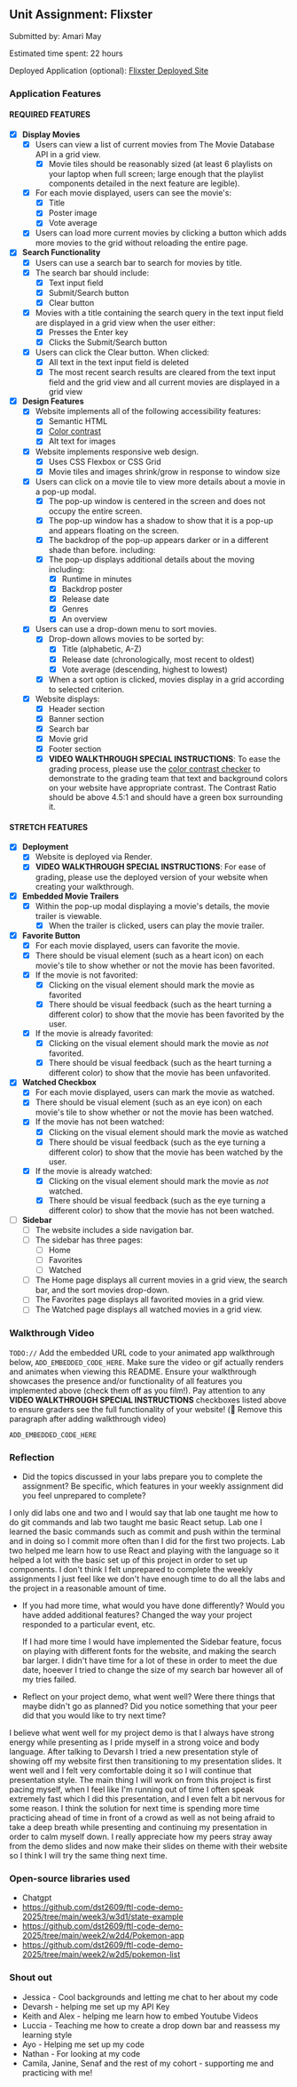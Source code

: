 ## Unit Assignment: Flixster

Submitted by: Amari May

Estimated time spent: 22 hours 

Deployed Application (optional): [Flixster Deployed Site](https://flixster-starter-y6fv.onrender.com)

### Application Features

#### REQUIRED FEATURES

- [X] **Display Movies**
  - [X] Users can view a list of current movies from The Movie Database API in a grid view.
    - [X] Movie tiles should be reasonably sized (at least 6 playlists on your laptop when full screen; large enough that the playlist components detailed in the next feature are legible).
  - [X] For each movie displayed, users can see the movie's:
    - [X] Title
    - [X] Poster image
    - [X] Vote average
  - [X] Users can load more current movies by clicking a button which adds more movies to the grid without reloading the entire page. 
- [X] **Search Functionality**
  - [X] Users can use a search bar to search for movies by title.
  - [X] The search bar should include:
    - [X] Text input field
    - [X] Submit/Search button
    - [X] Clear button
  - [X] Movies with a title containing the search query in the text input field are displayed in a grid view when the user either:
    - [X] Presses the Enter key
    - [X] Clicks the Submit/Search button
  - [X] Users can click the Clear button. When clicked:
    - [X] All text in the text input field is deleted
    - [X] The most recent search results are cleared from the text input field and the grid view and all current movies are displayed in a grid view
- [X] **Design Features**
  - [X] Website implements all of the following accessibility features:
    - [X] Semantic HTML
    - [X] [Color contrast](https://webaim.org/resources/contrastchecker/)
    - [X] Alt text for images 
  - [X] Website implements responsive web design.
    - [X] Uses CSS Flexbox or CSS Grid
    - [X] Movie tiles and images shrink/grow in response to window size
  - [X] Users can click on a movie tile to view more details about a movie in a pop-up modal.
    - [X] The pop-up window is centered in the screen and does not occupy the entire screen.
    - [X] The pop-up window has a shadow to show that it is a pop-up and appears floating on the screen.
    - [X] The backdrop of the pop-up appears darker or in a different shade than before. including:
    - [X] The pop-up displays additional details about the moving including:
      - [X] Runtime in minutes
      - [X] Backdrop poster
      - [X] Release date
      - [X] Genres
      - [X] An overview
  - [X] Users can use a drop-down menu to sort movies.
    - [X] Drop-down allows movies to be sorted by:
      - [X] Title (alphabetic, A-Z)
      - [X] Release date (chronologically, most recent to oldest)
      - [X] Vote average (descending, highest to lowest)
    - [X] When a sort option is clicked, movies display in a grid according to selected criterion.
  - [X] Website displays:
    - [X] Header section
    - [X] Banner section
    - [X] Search bar
    - [X] Movie grid
    - [X] Footer section
    - [X] **VIDEO WALKTHROUGH SPECIAL INSTRUCTIONS**: To ease the grading process, please use the [color contrast checker](https://webaim.org/resources/contrastchecker/) to demonstrate to the grading team that text and background colors on your website have appropriate contrast. The Contrast Ratio should be above 4.5:1 and should have a green box surrounding it. 

#### STRETCH FEATURES

- [x] **Deployment**
  - [x] Website is deployed via Render.
  - [x] **VIDEO WALKTHROUGH SPECIAL INSTRUCTIONS**: For ease of grading, please use the deployed version of your website when creating your walkthrough. 
- [x] **Embedded Movie Trailers**
  - [x] Within the pop-up modal displaying a movie's details, the movie trailer is viewable.
    - [x] When the trailer is clicked, users can play the movie trailer.
- [x] **Favorite Button**
  - [x] For each movie displayed, users can favorite the movie.
  - [X] There should be visual element (such as a heart icon) on each movie's tile to show whether or not the movie has been favorited.
  - [X] If the movie is not favorited:
    - [X] Clicking on the visual element should mark the movie as favorited
    - [X] There should be visual feedback (such as the heart turning a different color) to show that the movie has been favorited by the user.
  - [X] If the movie is already favorited:
    - [X] Clicking on the visual element should mark the movie as *not* favorited.
    - [X] There should be visual feedback (such as the heart turning a different color) to show that the movie has been unfavorited. 
- [X] **Watched Checkbox**
  - [X] For each movie displayed, users can mark the movie as watched.
  - [X] There should be visual element (such as an eye icon) on each movie's tile to show whether or not the movie has been watched.
  - [X] If the movie has not been watched:
    - [X] Clicking on the visual element should mark the movie as watched
    - [X] There should be visual feedback (such as the eye turning a different color) to show that the movie has been watched by the user.
  - [X] If the movie is already watched:
    - [X] Clicking on the visual element should mark the movie as *not* watched.
    - [X] There should be visual feedback (such as the eye turning a different color) to show that the movie has not been watched.
- [ ] **Sidebar**
  - [ ] The website includes a side navigation bar.
  - [ ] The sidebar has three pages:
    - [ ] Home
    - [ ] Favorites
    - [ ] Watched
  - [ ] The Home page displays all current movies in a grid view, the search bar, and the sort movies drop-down.
  - [ ] The Favorites page displays all favorited movies in a grid view.
  - [ ] The Watched page displays all watched movies in a grid view.

### Walkthrough Video

`TODO://` Add the embedded URL code to your animated app walkthrough below, `ADD_EMBEDDED_CODE_HERE`. Make sure the video or gif actually renders and animates when viewing this README. Ensure your walkthrough showcases the presence and/or functionality of all features you implemented above (check them off as you film!). Pay attention to any **VIDEO WALKTHROUGH SPECIAL INSTRUCTIONS** checkboxes listed above to ensure graders see the full functionality of your website! (🚫 Remove this paragraph after adding walkthrough video)

`ADD_EMBEDDED_CODE_HERE`

### Reflection

* Did the topics discussed in your labs prepare you to complete the assignment? Be specific, which features in your weekly assignment did you feel unprepared to complete?

I only did labs one and two and I would say that lab one taught me how to do git commands and lab two taught me basic React setup. Lab one I learned the basic commands such as commit and push within the terminal and in doing so I commit more often than I did for the first two projects. Lab two helped me learn how to use React and playing with the language so it helped a lot with the basic set up of this project in order to set up components. I don't think I felt unprepared to complete the weekly assignments I just feel like we don't have enough time to do all the labs and the project in a reasonable amount of time. 

* If you had more time, what would you have done differently? Would you have added additional features? Changed the way your project responded to a particular event, etc.

  If I had more time I would have implemented the Sidebar feature, focus on playing with different fonts for the website, and making the search bar larger. I didn't have time for a lot of these in order to meet the due date, hoeever I tried to change the size of my search bar however all of my tries failed. 

* Reflect on your project demo, what went well? Were there things that maybe didn't go as planned? Did you notice something that your peer did that you would like to try next time?

I believe what went well for my project demo is that I always have strong energy while presenting as I pride myself in a strong voice and body language. After talking to Devarsh I tried a new presentation style of showing off my website first then transitioning to my presentation slides. It went well and I felt very comfortable doing it so I will continue that presentation style. The main thing I will work on from this project is first pacing myself, when I feel like I'm running out of time I often speak extremely fast which I did this presentation, and I even felt a bit nervous for some reason. I think the solution for next time is spending more time practicing ahead of time in front of a crowd as well as not being afraid to take a deep breath while presenting and continuing my presentation in order to calm myself down. I really appreciate how my peers stray away from the demo slides and now make their slides on theme with their website so I think I will try the same thing next time. 

### Open-source libraries used

- Chatgpt
- https://github.com/dst2609/ftl-code-demo-2025/tree/main/week3/w3d1/state-example
- https://github.com/dst2609/ftl-code-demo-2025/tree/main/week2/w2d4/Pokemon-app
- https://github.com/dst2609/ftl-code-demo-2025/tree/main/week2/w2d5/pokemon-list

### Shout out

- Jessica - Cool backgrounds and letting me chat to her about my code
- Devarsh - helping me set up my API Key
- Keith and Alex - helping me learn how to embed Youtube Videos
- Luccia - Teaching me how to create a drop down bar and reassess my learning style
- Ayo - Helping me set up my code
- Nathan - For looking at my code
- Camila, Janine, Senaf and the rest of my cohort - supporting me and practicing with me! 

